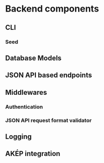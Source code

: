 # Backend components

## CLI

### Seed

## Database Models

## JSON API based endpoints

## Middlewares

### Authentication

### JSON API request format validator

## Logging

## AKÉP integration
